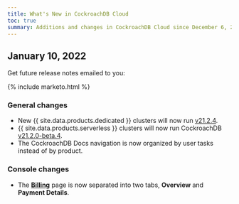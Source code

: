 ```yaml
---
title: What's New in CockroachDB Cloud
toc: true
summary: Additions and changes in CockroachDB Cloud since December 6, 2021
---
```


## January 10, 2022

Get future release notes emailed to you:

{% include marketo.html %}

### General changes

- New {{ site.data.products.dedicated }} clusters will now run [v21.2.4](v21.2.4.html).
- {{ site.data.products.serverless }} clusters will now run CockroachDB [v21.2.0-beta.4](v21.2.0-beta.4.html).
- The CockroachDB Docs navigation is now organized by user tasks instead of by product.

### Console changes

- The [**Billing**](../cockroachcloud/billing-management.html) page is now separated into two tabs, **Overview** and **Payment Details**. 